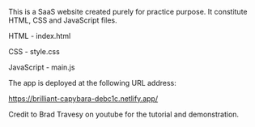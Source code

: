 This is a SaaS website created purely for practice purpose. 
It constitute HTML, CSS and JavaScript files.

HTML - index.html

CSS - style.css

JavaScript - main.js

The app is deployed at the following URL address:

https://brilliant-capybara-debc1c.netlify.app/

Credit to Brad Travesy on youtube for the tutorial and demonstration.
